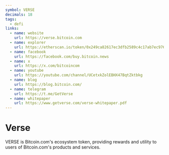 ```yaml
---
symbol: VERSE
decimals: 18
tags:
  - defi
links:
  - name: website
    url: https://verse.bitcoin.com
  - name: explorer
    url: https://etherscan.io/token/0x249ca82617ec3dfb2589c4c17ab7ec9765350a18
  - name: facebook
    url: https://facebook.com/buy.bitcoin.news
  - name: x
    url: https://x.com/bitcoincom
  - name: youtube
    url: https://youtube.com/channel/UCetxkZolEBHX47BqtZktbkg
  - name: blog
    url: https://blog.bitcoin.com/
  - name: telegram
    url: https://t.me/GetVerse
  - name: whitepaper
    url: https://www.getverse.com/verse-whitepaper.pdf
---
```


# Verse

VERSE is Bitcoin.com's ecosystem token, providing rewards and utility to users of Bitcoin.com's products and services.
